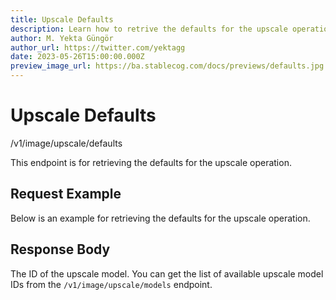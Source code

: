 ```yaml
---
title: Upscale Defaults
description: Learn how to retrive the defaults for the upscale operation using the Stablecog API.
author: M. Yekta Güngör
author_url: https://twitter.com/yektagg
date: 2023-05-26T15:00:00.000Z
preview_image_url: https://ba.stablecog.com/docs/previews/defaults.jpg
---
```


<script>
	import TypescriptRequest from './request/typescript.md';
	import PythonRequest from './request/python.md';
	import CurlRequest from './request/curl.md';
	import Response from './request/response.json';
	import Tabs from '$components/docs/tabs/Tabs.svelte';
	import Tab from '$components/docs/tabs/Tab.svelte';
	import RequestLine from '$components/docs/RequestLine.svelte';
	import Spacer from '$components/docs/Spacer.svelte';
	import Property from '$components/docs/Property.svelte';
	import Expandible from '$components/docs/Expandible.svelte';
	import CollapsibleJSON from '$components/docs/collapsibleJSON/CollapsibleJSON.svelte';
	import Code from '$components/docs/Code.svelte';
</script>

# Upscale Defaults

<RequestLine method='GET'>
	/v1/image/upscale/defaults
</RequestLine>

This endpoint is for retrieving the defaults for the upscale operation.

## Request Example

Below is an example for retrieving the defaults for the upscale operation.

<Tabs>
	<Tab value="cURL">
		<CurlRequest />
	</Tab>
	<Tab value="TypeScript">
		<TypescriptRequest />
	</Tab>
	<Tab value="Python">
		<PythonRequest />
	</Tab>
</Tabs>

<CollapsibleJSON json={Response} title="Response"/>

<Spacer/>

## Response Body

<Property name="model_id" type="TUpscaleModelID" typeModifier="enum">
  The ID of the upscale model.
	<Expandible title="TUpscaleModelID" yPadding>
		You can get the list of available upscale model IDs from the <Code href='/docs/v1/api-reference/image/upscale/models'>/v1/image/upscale/models</Code> endpoint.
	</Expandible>
</Property>
